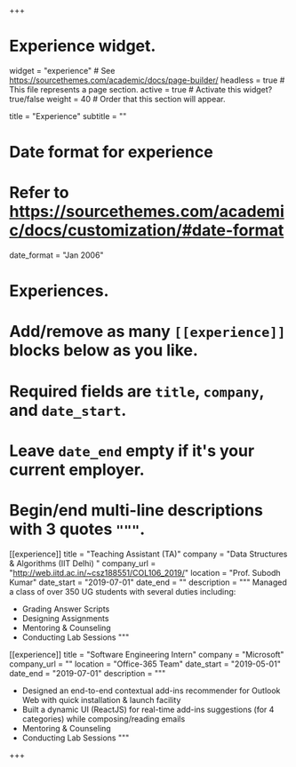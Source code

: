 +++
# Experience widget.
widget = "experience"  # See https://sourcethemes.com/academic/docs/page-builder/
headless = true  # This file represents a page section.
active = true  # Activate this widget? true/false
weight = 40  # Order that this section will appear.

title = "Experience"
subtitle = ""

# Date format for experience
#   Refer to https://sourcethemes.com/academic/docs/customization/#date-format
date_format = "Jan 2006"

# Experiences.
#   Add/remove as many `[[experience]]` blocks below as you like.
#   Required fields are `title`, `company`, and `date_start`.
#   Leave `date_end` empty if it's your current employer.
#   Begin/end multi-line descriptions with 3 quotes `"""`.
[[experience]]
  title = "Teaching Assistant (TA)"
  company = "Data Structures & Algorithms (IIT Delhi) "
  company_url = "http://web.iitd.ac.in/~csz188551/COL106_2019/"
  location = "Prof. Subodh Kumar"
  date_start = "2019-07-01"
  date_end = ""
  description = """ Managed a class of over 350 UG students with several duties including:

  * Grading Answer Scripts
  * Designing Assignments
  * Mentoring & Counseling
  * Conducting Lab Sessions
  """

[[experience]]
  title = "Software Engineering Intern"
  company = "Microsoft"
  company_url = ""
  location = "Office-365 Team"
  date_start = "2019-05-01"
  date_end = "2019-07-01"
  description = """
  * Designed an end-to-end contextual add-ins recommender for Outlook Web with quick installation & launch facility
  * Built a dynamic UI (ReactJS) for real-time add-ins suggestions (for 4 categories) while composing/reading emails
  * Mentoring & Counseling
  * Conducting Lab Sessions
  """

+++
